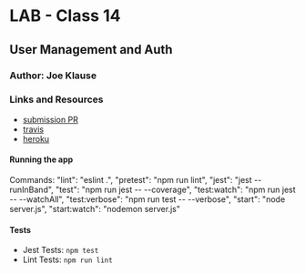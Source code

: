 # LAB - Class 14

## User Management and Auth

### Author: Joe Klause

### Links and Resources
* [submission PR](https://github.com/josephklause-401-advanced-javascript/management-auth-smoothies/pull/1)
* [travis](https://travis-ci.com/josephklause-401-advanced-javascript/management-auth-smoothies)
* [heroku](https://smoothies-authorization.herokuapp.com)


#### Running the app
Commands:
    "lint": "eslint .",
    "pretest": "npm run lint",
    "jest": "jest --runInBand",
    "test": "npm run jest -- --coverage",
    "test:watch": "npm run jest -- --watchAll",
    "test:verbose": "npm run test -- --verbose",
    "start": "node server.js",
    "start:watch": "nodemon server.js"

#### Tests
* Jest Tests: `npm test`
* Lint Tests: `npm run lint`

